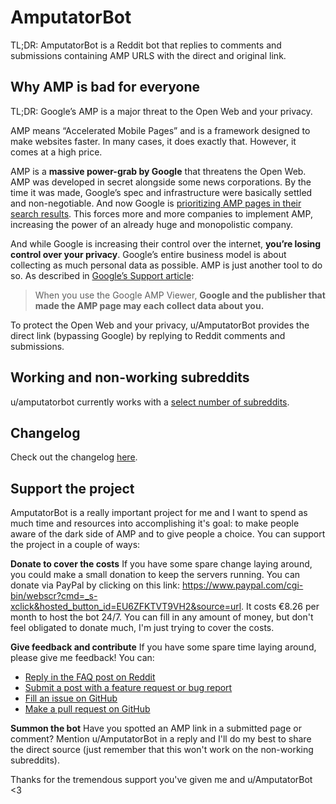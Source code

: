 # AmputatorBot
TL;DR: AmputatorBot is a Reddit bot that replies to comments and submissions containing AMP URLS with the direct and original link.

## Why AMP is bad for everyone
TL;DR: Google’s AMP is a major threat to the Open Web and your privacy.

AMP means “Accelerated Mobile Pages” and is a framework designed to make websites faster. In many cases, it does exactly that. However, it comes at a high price.

AMP is a **massive power-grab by Google** that threatens the Open Web. AMP was developed in secret alongside some news corporations. By the time it was made, Google’s spec and infrastructure were basically settled and non-negotiable. And now Google is [prioritizing AMP pages in their search results](https://www.socpub.com/articles/chris-graham-why-google-amp-threat-open-web-15847). This forces more and more companies to implement AMP, increasing the power of an already huge and monopolistic company.

And while Google is increasing their control over the internet, **you’re losing control over your privacy**. Google’s entire business model is about collecting as much personal data as possible. AMP is just another tool to do so. As described in [Google’s Support article](https://support.google.com/websearch/answer/7220196?hl=en):
> When you use the Google AMP Viewer, **Google and the publisher that made the AMP page may each collect data about you.**

To protect the Open Web and your privacy, u/AmputatorBot provides the direct link (bypassing Google) by replying to Reddit comments and submissions.

## Working and non-working subreddits
u/amputatorbot currently works with a [select number of subreddits](https://www.reddit.com/r/AmputatorBot/comments/c88zm3/why_did_i_build_amputatorbot/).

## Changelog
Check out the changelog [here](https://www.reddit.com/r/AmputatorBot/comments/ch9fxp/changelog_of_amputatorbot/).

## Support the project
AmputatorBot is a really important project for me and I want to spend as much time and resources into accomplishing it's goal: to make people aware of the dark side of AMP and to give people a choice. You can support the project in a couple of ways:

**Donate to cover the costs**
If you have some spare change laying around, you could make a small donation to keep the servers running. You can donate via PayPal by clicking on this link: https://www.paypal.com/cgi-bin/webscr?cmd=_s-xclick&hosted_button_id=EU6ZFKTVT9VH2&source=url. It costs €8.26 per month to host the bot 24/7. You can fill in any amount of money, but don't feel obligated to donate much, I'm just trying to cover the costs.

**Give feedback and contribute**
If you have some spare time laying around, please give me feedback! You can:
- [Reply in the FAQ post on Reddit](https://www.reddit.com/r/AmputatorBot/comments/c88zm3/why_did_i_build_amputatorbot/)
- [Submit a post with a feature request or bug report](https://www.reddit.com/r/AmputatorBot/submit)
- [Fill an issue on GitHub](https://github.com/KilledMufasa/AmputatorBot/issues)
- [Make a pull request on GitHub](https://github.com/KilledMufasa/AmputatorBot/issues)

**Summon the bot**
Have you spotted an AMP link in a submitted page or comment? Mention u/AmputatorBot in a reply and I'll do my best to share the direct source (just remember that this won't work on the non-working subreddits).

Thanks for the tremendous support you've given me and u/AmputatorBot <3
